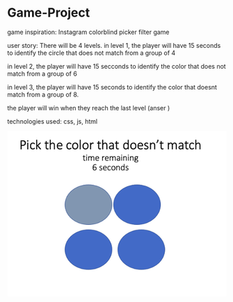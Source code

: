 # Game-Project
game inspiration:
Instagram colorblind picker filter game

user story:
There will be 4 levels. 
in level 1, the player will have 15 seconds to identify the circle that does not match from a group of 4

in level 2, the player will have 15 secconds to identify the color that does not match from a group of 6

in level 3, the player will have 15 seconds to identify the color that doesnt match from a group of 8.


the player will win when they reach the last level
(anser )


technologies used: css, js, html




![image](/image/IMAGE1.png "Text to show on mouseover")